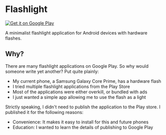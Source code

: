 # Flashlight

[![Get it on Google Play](http://developer.android.com/images/brand/en_app_rgb_wo_45.png)](https://play.google.com/store/apps/details?id=com.github.batkinson.flashlight)

A minimalist flashlight application for Android devices with hardware flashes.

## Why?

There are many flashlight applications on Google Play. So why would someone
write yet another? Put quite plainly:

  * My current phone, a Samsung Galaxy Core Prime, has a hardware flash
  * I tried multiple flashlight applications from the Play Store
  * Most of the applications were either overkill, or bundled with ads
  * I just wanted a simple app allowing me to use the flash as a light

Strictly speaking, I didn't need to publish the application to the Play store. I
published it for the following reasons:

  * Convenience: It makes it easy to install for this and future phones
  * Education: I wanted to learn the details of publishing to Google Play


